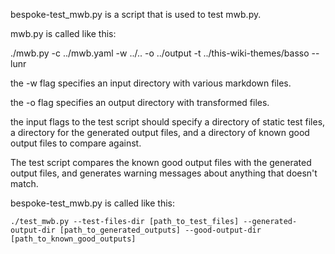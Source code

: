 bespoke-test_mwb.py is a script that is used to test mwb.py.

mwb.py is called like this:

./mwb.py -c ../mwb.yaml -w ../.. -o ../output -t ../this-wiki-themes/basso --lunr

the -w flag specifies an input directory with various markdown files.

the -o flag specifies an output directory with transformed files.

the input flags to the test script should specify a directory of static test files, a directory for the generated output files, and a directory of known good output files to compare against.

The test script compares the known good output files with the generated output files, and generates warning messages about anything that doesn't match.

bespoke-test_mwb.py is called like this:

```shell
./test_mwb.py --test-files-dir [path_to_test_files] --generated-output-dir [path_to_generated_outputs] --good-output-dir [path_to_known_good_outputs]
```
